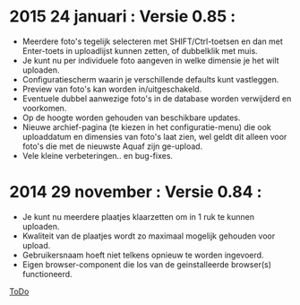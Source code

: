 # 2015 24 januari : Versie 0.85 :
* Meerdere foto's tegelijk selecteren met SHIFT/Ctrl-toetsen en dan
  met Enter-toets in uploadlijst kunnen zetten, of dubbelklik met muis.
* Je kunt nu per individuele foto aangeven in welke dimensie je het wilt uploaden.
* Configuratiescherm waarin je verschillende defaults kunt vastleggen.
* Preview van foto's kan worden in/uitgeschakeld.
* Eventuele dubbel aanwezige foto's in de database worden verwijderd en voorkomen.
* Op de hoogte worden gehouden van beschikbare updates.
* Nieuwe archief-pagina (te kiezen in het configuratie-menu) die ook uploaddatum en dimensies
  van foto's laat zien, wel geldt dit alleen voor foto's die met de nieuwste Aquaf zijn ge-upload.
* Vele kleine verbeteringen.. en bug-fixes.


# 2014 29 november : Versie 0.84 :
* Je kunt nu meerdere plaatjes klaarzetten om in 1 ruk te kunnen uploaden.
* Kwaliteit van de plaatjes wordt zo maximaal mogelijk gehouden voor upload.
* Gebruikersnaam hoeft niet telkens opnieuw te worden ingevoerd.
* Eigen browser-component die los van de geinstalleerde browser(s) functioneerd.

[ToDo](TODO.md)